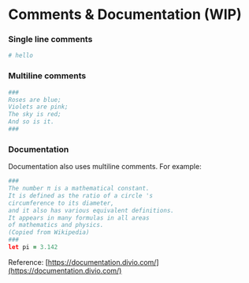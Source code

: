# Comments & Documentation \(WIP\)

### Single line comments

```python
# hello
```

### Multiline comments

```coffeescript
###
Roses are blue;
Violets are pink;
The sky is red;
And so is it.
###
```

### Documentation

Documentation also uses multiline comments. For example:

```coffeescript
###
The number π is a mathematical constant. 
It is defined as the ratio of a circle 's 
circumference to its diameter, 
and it also has various equivalent definitions. 
It appears in many formulas in all areas 
of mathematics and physics.
(Copied from Wikipedia)
###
let pi = 3.142
```



Reference: [https://documentation.divio.com/](https://documentation.divio.com/)

